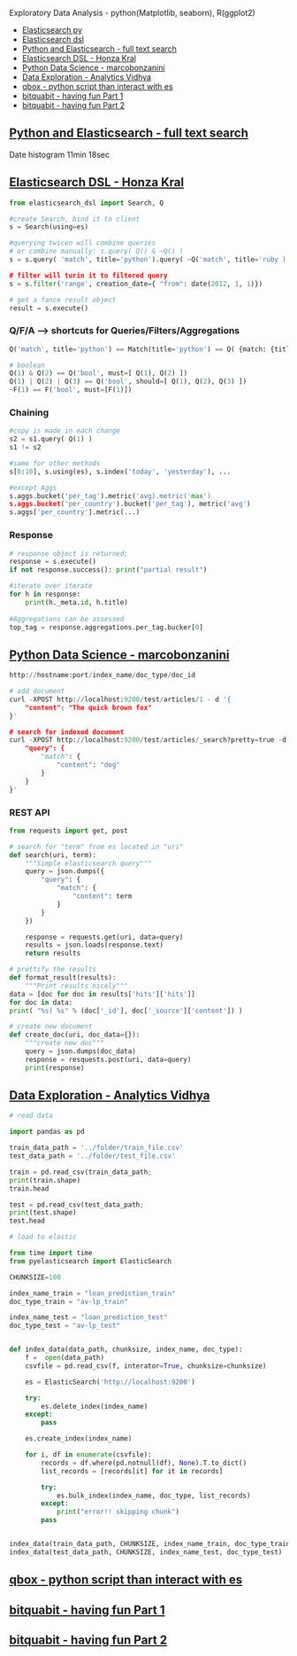 Exploratory Data Analysis - python(Matplotlib, seaborn), R(ggplot2)
 * [Elasticsearch py](./so_elasticsearch_py.md)
 * [Elasticsearch dsl](./so_elasticsearch_dsl.md)
 * [Python and Elasticsearch - full text search](#python-and-elasticsearch-full-text-search)
 * [Elasticsearch DSL - Honza Kral](#elasticsearch-dsl-honza-kral)
 * [Python Data Science - marcobonzanini](#python-data-science-marcobonzanini)
 * [Data Exploration - Analytics Vidhya](#data-exploration-analytics-vidhya)
 * [qbox - python script than interact with es](#qbox-python-script-than-interact-with-es)
 * [bitquabit - having fun Part 1](#bitquabit-having-fun-part-1)
 * [bitquabit - having fun Part 2](#bitquabit-having-fun-part-2)
 

## [Python and Elasticsearch - full text search](https://www.bing.com/videos/search?q=elasticsearch-py+tutorial&view=detail&mid=38BF6563D4D78074BC0738BF6563D4D78074BC07&FORM=VIRE)
Date histogram 11min 18sec

## [Elasticsearch DSL - Honza Kral](https://www.bing.com/videos/search?q=elasticsearch-py+tutorial&&view=detail&mid=5600FB18BE79857AAC575600FB18BE79857AAC57&&FORM=VDRVRV)
```python
from elasticsearch_dsl import Search, Q

#create Search, bind it to client
s = Search(using=es)

#querying twicen will combine queries
# or combine manually: s.query( Q() & ~Q() )
s = s.query( 'match', title='python').query( ~Q('match', title='ruby ) )

# filter will turin it to filtered query
s = s.filter('range', creation_date={ "from": date(2012, 1, 1)})

# get a fance result object
result = s.execute() 

```

### Q/F/A --> shortcuts for Queries/Filters/Aggregations
```python
Q('match', title='python') == Match(title='python') == Q( {match: {title: 'python'} } )

# boolean
Q(1) & Q(2) == Q('bool', must=[ Q(1), Q(2) ])
Q(1) | Q(2) | Q(3) == Q('bool', should=[ Q(1), Q(2), Q(3) ])
~F(1) == F('bool', must=[F(1)])
```

### Chaining
```python
#copy is made in each change
s2 = s1.query( Q(1) )
s1 != s2

#same for other methods
s[0:10], s.using(es), s.index('today', 'yesterday'), ...

#except Aggs
s.aggs.bucket('per_tag').metric('avg).metric('max')
s.aggs.bucket('per_country').bucket('per_tag'), metric('avg')
s.aggs['per_country'].metric(...)
```

### Response
```python
# response object is returned;
response = s.execute()
if not response.success(): print("partial result")

#iterate over iterate
for h in response:
	print(h._meta.id, h.title)
	
#Aggregations can be assessed
top_tag = response.aggregations.per_tag.bucker[0]
```

## [Python Data Science - marcobonzanini](https://marcobonzanini.com/2015/02/02/how-to-query-elasticsearch-with-python/)

```python
http://hostname:port/index_name/doc_type/doc_id

# add document
curl -XPOST http://localhost:9200/test/articles/1 - d '{
	"content": "The quick brown fox"
}'

# search for indexed document
curl -XPOST http://localhost:9200/test/articles/_search?pretty=true -d '{
	"query": {
		"match": {
			"content": "dog"
		}
	}
}'
```

### REST API

```python
from requests import get, post

# search for "term" from es located in "uri"
def search(uri, term):
	"""Simple elasticsearch query"""
	query = json.dumps({
		"query": {
			"match": {
				"content": term
			}
		}
	})

	response = requests.get(uri, data=query)
	results = json.loads(response.text)
	return results

# prettify the results 
def format_result(results):
	"""Print results nicely"""
data = [doc for doc in results['hits']['hits']]
for doc in data:
print( "%s) %s" % (doc['_id'], doc['_source']['content']) )

# create new document
def create_doc(uri, doc_data={}):
	"""create new doc"""
	query = json.dumps(doc_data)
	response = resquests.post(uri, data=query)
	print(response)
```



## [Data Exploration - Analytics Vidhya](https://www.analyticsvidhya.com/blog/2017/05/beginners-guide-to-data-exploration-using-elastic-search-and-kibana/)

```python
# read data

import pandas as pd

train_data_path = '../folder/train_file.csv'
test_data_path = '../folder/test_file.csv'

train = pd.read_csv(train_data_path;
print(train.shape)
train.head

test = pd.read_csv(test_data_path;
print(test.shape)
test.head

# load to elastic

from time import time
from pyelasticsearch import ElasticSearch

CHUNKSIZE=100

index_name_train = "loan_prediction_train"
doc_type_train = "av-lp_train"

index_name_test = "loan_prediction_test"
doc_type_test = "av-lp_test"


def index_data(data_path, chunksize, index_name, doc_type):
	f =  open(data_path)
	csvfile = pd.read_csv(f, interator=True, chunksize=chunksize)

	es = ElasticSearch('http://localhost:9200')

	try:
		es.delete_index(index_name)
	except:
		pass

	es.create_index(index_name)

	for i, df in enumerate(csvfile):
		records = df.where(pd.notnull(df), None).T.to_dict()
		list_records = [records[it] for it in records]

		try:
			es.bulk_index(index_name, doc_type, list_records)
		except:
			print("error!! skipping chunk")
		pass


index_data(train_data_path, CHUNKSIZE, index_name_train, doc_type_train)
index_data(test_data_path, CHUNKSIZE, index_name_test, doc_type_test)
```
## [qbox - python script than interact with es](https://qbox.io/blog/python-scripts-interact-elasticsearch-examples)


## [bitquabit - having fun Part 1](https://bitquabit.com/post/having-fun-python-and-elasticsearch-part-1/)

## [bitquabit - having fun Part 2](https://bitquabit.com/post/having-fun-python-and-elasticsearch-part-2/)








